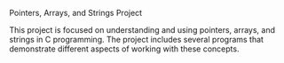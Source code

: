 Pointers, Arrays, and Strings Project

This project is focused on understanding and using pointers, arrays, and strings in C programming. The project includes several programs that demonstrate different aspects of working with these concepts.